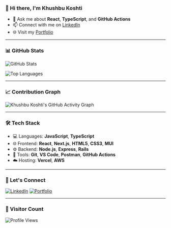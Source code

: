 ### 👋 Hi there, I'm Khushbu Koshti

- 💬 Ask me about **React**, **TypeScript**, and **GitHub Actions**
- 📫 Connect with me on [LinkedIn](https://www.linkedin.com/in/khushbu-koshti-44a472142/)
- 🌐 Visit my [Portfolio](https://khushbukoshti.my.canva.site/)

---

### 📊 GitHub Stats

![GitHub Stats](https://github-readme-stats.vercel.app/api?username=khushbukosti2898&show_icons=true&theme=radical)

![Top Languages](https://github-readme-stats.vercel.app/api/top-langs/?username=khushbukosti2898&layout=compact&theme=radical)

---

### 📈 Contribution Graph

![Khushbu Koshti's GitHub Activity Graph](https://github-readme-activity-graph.vercel.app/graph?username=khushbukosti2898&theme=radical)

---

### 🛠️ Tech Stack

- 💻 Languages: **JavaScript**, **TypeScript**
- 🌐 Frontend: **React**, **Next.js**, **HTML5**, **CSS3**, **MUI**
- ⚙️ Backend: **Node.js**, **Express**, **Rails**
- 🧰 Tools: **Git**, **VS Code**, **Postman**, **GitHub Actions**
- ☁️ Hosting: **Vercel**, **AWS**

---

### 🤝 Let's Connect

[![LinkedIn](https://img.shields.io/badge/-LinkedIn-blue?style=flat&logo=linkedin)](https://www.linkedin.com/in/khushbu-koshti-44a472142/)
[![Portfolio](https://img.shields.io/badge/-Portfolio-black?style=flat&logo=github)](https://khushbukoshti.my.canva.site/)

---

### 👀 Visitor Count

![Profile Views](https://komarev.com/ghpvc/?username=khushbukosti2898)
